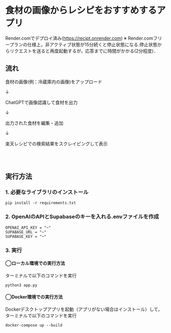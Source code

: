 # 食材の画像からレシピをおすすめするアプリ
Render.comでデプロイ済み(https://recipt.onrender.com)
※ Render.comフリープランの仕様上，非アクティブ状態が15分続くと停止状態になる.停止状態からリクエストを送ると再度起動するが，応答までに時間がかかる(2分程度)．

## 流れ
食材の画像(例：冷蔵庫内の画像)をアップロード

↓

ChatGPTで画像認識して食材を出力

↓

出力された食材を編集・追加

↓

楽天レシピでの検索結果をスクレイピングして表示

<br>

<br>

## 実行方法
### 1. 必要なライブラリのインストール

```
pip install -r requirements.txt
```

### 2. OpenAIのAPIとSupabaseのキーを入れる.envファイルを作成

```
OPENAI_API_KEY = "~"
SUPABASE_URL = "~"
SUPABASE_KEY = "~"
```

### 3. 実行

#### ◯ローカル環境での実行方法
ターミナルで以下のコマンドを実行
```
python3 app.py
```

#### ◯Docker環境での実行方法
Dockerデスクトップアプリを起動（アプリがない場合はインストール）して，ターミナルで以下のコマンドを実行
```
docker-compose up --build
```
